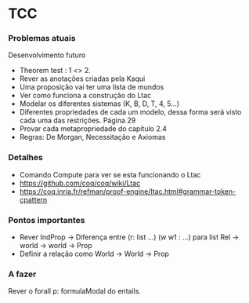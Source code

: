 # TCC

### Problemas atuais

Desenvolvimento futuro 

- Theorem test : 1 <> 2. 
- Rever as anotações criadas pela Kaqui 
- Uma proposição vai ter uma lista de mundos 
- Ver como funciona a construção do Ltac 
- Modelar os diferentes sistemas (K, B, D, T, 4, 5...) 
- Diferentes propriedades de cada um modelo, dessa forma será visto cada uma das restrições. Página 29 
- Provar cada metapropriedade do capítulo 2.4 
- Regras: De Morgan, Necessitação e Axiomas 

### Detalhes

- Comando Compute para ver se esta funcionando o Ltac 
- https://github.com/coq/coq/wiki/Ltac 
- https://coq.inria.fr/refman/proof-engine/ltac.html#grammar-token-cpattern 

### Pontos importantes

- Rever IndProp -> Diferença entre (r: list ...) (w w1 : ...) para list Rel -> world -> world -> Prop
- Definir a relação como World -> World -> Prop


### A fazer
Rever o  forall p: formulaModal do entails.